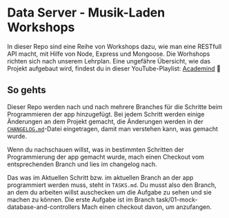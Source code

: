 # Data Server - Musik-Laden Workshops

In dieser Repo sind eine Reihe von Workshops dazu, wie man eine RESTfull API macht, mit Hilfe von Node, Express und Mongoose. Die Worhshops richten sich nach unserem Lehrplan. Eine ungefähre Übersicht, wie das Projekt aufgebaut wird, findest du in dieser YouTube-Playlist: [Academind](https://www.youtube.com/playlist?list=PL55RiY5tL51q4D-B63KBnygU6opNPFk_q) :crystal_ball:

## So gehts

Dieser Repo werden nach und nach mehrere Branches für die Schritte beim Programmieren der app hinzugefügt. Bei jedem Schritt werden einige Änderungen an dem Projekt gemacht, die Änderungen werden in der [`CHANGELOG.md`](CHANGELOG.md)-Datei eingetragen, damit man verstehen kann, was gemacht wurde.

Wenn du nachschauen willst, was in bestimmten Schritten der Programmierung der app gemacht wurde, mach einen Checkout vom entsprechenden Branch und lies im changelog nach.

Das was im Aktuellen Schritt bzw. im aktuellen Branch an der app programmiert werden muss, steht in `TASKS.md`. Du musst also den Branch, an dem du arbeiten willst auschecken um die Aufgabe zu sehen und sie machen zu können. Die erste Aufgabe ist im Branch task/01-mock-database-and-controllers Mach einen checkout davon, um anzufangen.